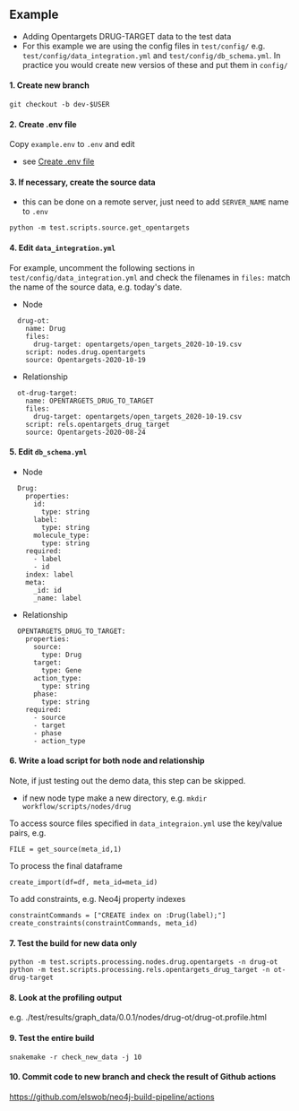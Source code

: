 ## Example

- Adding Opentargets DRUG-TARGET data to the test data
- For this example we are using the config files in `test/config/` e.g. `test/config/data_integration.yml` and `test/config/db_schema.yml`. In practice you would create new versios of these and put them in `config/`

#### 1. Create new branch

```
git checkout -b dev-$USER
```

#### 2. Create .env file

Copy `example.env` to `.env` and edit 
- see [Create .env file](README.md#1-create-env-file)

#### 3. If necessary, create the source data

- this can be done on a remote server, just need to add `SERVER_NAME` name to `.env`

```
python -m test.scripts.source.get_opentargets
```

#### 4. Edit `data_integration.yml`

For example, uncomment the following sections in `test/config/data_integration.yml` and check the filenames in `files:` match the name of the source data, e.g. today's date.

- Node
```
  drug-ot:
    name: Drug
    files:
      drug-target: opentargets/open_targets_2020-10-19.csv
    script: nodes.drug.opentargets
    source: Opentargets-2020-10-19
```

- Relationship
```
  ot-drug-target:
    name: OPENTARGETS_DRUG_TO_TARGET
    files:
      drug-target: opentargets/open_targets_2020-10-19.csv
    script: rels.opentargets_drug_target
    source: Opentargets-2020-08-24
```

#### 5. Edit `db_schema.yml`

- Node
```
  Drug:
    properties:
      id:
        type: string
      label:
        type: string
      molecule_type:
        type: string
    required:
      - label
      - id
    index: label
    meta:
      _id: id
      _name: label  
```

- Relationship
```
  OPENTARGETS_DRUG_TO_TARGET:
    properties:
      source:
        type: Drug
      target:
        type: Gene
      action_type:
        type: string
      phase:
        type: string
    required:
      - source
      - target 
      - phase
      - action_type
  ```

#### 6. Write a load script for both node and relationship

Note, if just testing out the demo data, this step can be skipped.

- if new node type make a new directory, e.g. `mkdir workflow/scripts/nodes/drug`

To access source files specified in `data_integraion.yml` use the key/value pairs, e.g.

```
FILE = get_source(meta_id,1)
```

To process the final dataframe

```
create_import(df=df, meta_id=meta_id)
```

To add constraints, e.g. Neo4j property indexes

```
constraintCommands = ["CREATE index on :Drug(label);"]
create_constraints(constraintCommands, meta_id)
```

#### 7. Test the build for new data only

```
python -m test.scripts.processing.nodes.drug.opentargets -n drug-ot
python -m test.scripts.processing.rels.opentargets_drug_target -n ot-drug-target
```

#### 8. Look at the profiling output

e.g. ./test/results/graph_data/0.0.1/nodes/drug-ot/drug-ot.profile.html

#### 9. Test the entire build

```
snakemake -r check_new_data -j 10
```

#### 10. Commit code to new branch and check the result of Github actions  

https://github.com/elswob/neo4j-build-pipeline/actions

